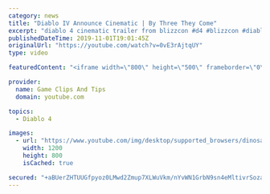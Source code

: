 ```yaml
---
category: news
title: "Diablo IV Announce Cinematic | By Three They Come"
excerpt: "diablo 4 cinematic trailer from blizzcon #d4 #blizzcon #diablo."
publishedDateTime: 2019-11-01T19:01:45Z
originalUrl: "https://youtube.com/watch?v=0vE3rAjtqUY"
type: video

featuredContent: "<iframe width=\"800\" height=\"500\" frameborder=\"0\" src=\"https://www.youtube.com/embed/0vE3rAjtqUY\" allow=\"accelerometer; autoplay; encrypted-media; gyroscope; picture-in-picture\" allowfullscreen></iframe>"

provider:
  name: Game Clips And Tips
  domain: youtube.com

topics:
  - Diablo 4

images:
  - url: "https://www.youtube.com/img/desktop/supported_browsers/dinosaur.png"
    width: 1200
    height: 800
    isCached: true

secured: "+aBUerZHTUUGfpyoz0LMwd2Zmup7XLWuVkm/nYvWN1GrbN9sn4eMltivrSozaeIEZeEDxlYA/HK5cDpFd1yA7voDFZK4cTLuAePdnb5jrXSwHwuOatLgBa6qDrDsW5SNOaYPPUgdcGpvguTveVkDXGUoyNItHK+Z2tlIJUZUW4UMuK9Bpa51/4pdlMDqW4XzrvricrUsBcfcTYb4KSq6GOSjW2IOKVYgR7jdUGSJ5l4J0+rCcyD56Jk4leZD5k7niqmDDEIE96CLNJYmw5gBm7Pzyd6VdnJDSX9nh7USGBbi5DCq9zMJLN+Ol60lgZlHvg4/agrBISY0lB2J1h+t67drUdPPsxG8ZKtAjvnml8sl6q50fDcNKd+89QWIoaw4v8wv5ybcM+fR7v4VQl7ZoA==;1Q3/hhAq/rOTTKml6nSMgQ=="
---
```



